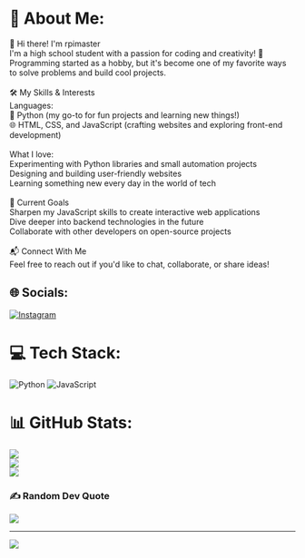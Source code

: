 # 💫 About Me:
👋 Hi there! I'm rpimaster<br>I'm a high school student with a passion for coding and creativity! 🚀<br>Programming started as a hobby, but it's become one of my favorite ways to solve problems and build cool projects.<br><br>🛠️ My Skills & Interests<br>Languages:<br>🐍 Python (my go-to for fun projects and learning new things!)<br>🌐 HTML, CSS, and JavaScript (crafting websites and exploring front-end development)<br><br>What I love:<br>Experimenting with Python libraries and small automation projects<br>Designing and building user-friendly websites<br>Learning something new every day in the world of tech<br><br>🌟 Current Goals<br>Sharpen my JavaScript skills to create interactive web applications<br>Dive deeper into backend technologies in the future<br>Collaborate with other developers on open-source projects<br><br>📬 Connect With Me<br>Feel free to reach out if you'd like to chat, collaborate, or share ideas!


## 🌐 Socials:
[![Instagram](https://img.shields.io/badge/Instagram-%23E4405F.svg?logo=Instagram&logoColor=white)](https://instagram.com/damianjanuch) 

# 💻 Tech Stack:
![Python](https://img.shields.io/badge/python-3670A0?style=for-the-badge&logo=python&logoColor=ffdd54) ![JavaScript](https://img.shields.io/badge/javascript-%23323330.svg?style=for-the-badge&logo=javascript&logoColor=%23F7DF1E)
# 📊 GitHub Stats:
![](https://github-readme-stats.vercel.app/api?username=rpimaster&theme=vue-dark&hide_border=false&include_all_commits=true&count_private=true)<br/>
![](https://github-readme-streak-stats.herokuapp.com/?user=rpimaster&theme=vue-dark&hide_border=false)<br/>
![](https://github-readme-stats.vercel.app/api/top-langs/?username=rpimaster&theme=vue-dark&hide_border=false&include_all_commits=true&count_private=true&layout=compact)

### ✍️ Random Dev Quote
![](https://quotes-github-readme.vercel.app/api?type=horizontal&theme=radical)

---
[![](https://visitcount.itsvg.in/api?id=rpimaster&icon=0&color=8)](https://visitcount.itsvg.in)

<!-- Proudly created with GPRM ( https://gprm.itsvg.in ) -->